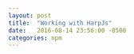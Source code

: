 ```yaml
---
layout: post
title:  "Working with HarpJs"
date:   2016-08-14 23:56:00 -0500
categories: npm
---
```


